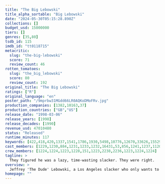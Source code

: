```yaml
---
title: "The Big Lebowski"
title_alpha_sortable: "Big Lebowski"
date: "2024-05-30T05:15:28.890Z"
collections: []
budget_usd: 15000000
tiers: []
genres: [35,80]
tsdb_id: 115
imdb_id: "tt0118715"
metacritic:
  slug: "the-big-lebowski"
  score: 71
  review_count: 46
rotten_tomatoes:
  slug: "the_big_lebowski"
  score: 80
  review_count: 192
original_title: "The Big Lebowski"
ratings: ["R"]
original_language: "en"
poster_path: "/9mprbw31MGdd66LR0AQKoDMoFRv.jpg"
production_companies: [1382,10163,37]
production_countries: ["GB","US"]
release_date: "1998-03-06"
release_years: [1998]
release_decades: [1990]
revenue_usd: 47010480
status: "Released"
runtime_minutes: 117
keywords: [422,418,420,1337,1541,1786,1930,5498,10776,12670,33626,155291,160846,163045,167556,198673,200646,207268,219881]
cast_members: [1229,1230,884,1231,1233,1232,16431,53,856,1241,1237,11207,169920,1234,1236,1238,1240,58565,16662,41517,154693,116907,6329,1325966,4253,132232]
crew_members: [1224,1224,1223,1228,151,1223,2238,2236,1223,1224,1224]
tagline: >
  They figured he was a lazy, time-wasting slacker. They were right.
overview: >
  Jeffrey 'The Dude' Lebowski, a Los Angeles slacker who only wants to bowl and drink White Russians, is mistaken for another Jeffrey Lebowski, a wheelchair-bound millionaire, and finds himself dragged into a strange series of events involving nihilists, adult film producers, ferrets, errant toes, and large sums of money.
homepage: ""
---
```

